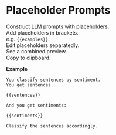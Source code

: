 # Placeholder Prompts

Construct LLM prompts with placeholders.  
Add placeholders in brackets.  
e.g. `{{examples}}`.  
Edit placeholders separatedly.  
See a combined preview.  
Copy to clipboard.

**Example**

```
You classify sentences by sentiment.
You get sentences.

{{sentences}}

And you get sentiments:

{{sentiments}}

Classify the sentences accordingly.
```

